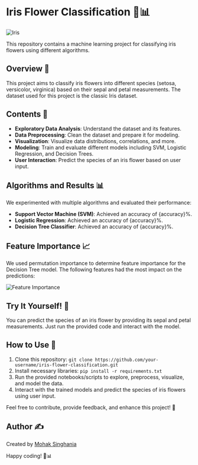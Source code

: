 # Iris Flower Classification 🌸📊

![Iris](https://img.freepik.com/premium-photo/petals-dark-purple-iris-flower-macro-stem_124507-20795.jpg?w=2000) <!-- Add an image of iris flowers -->

This repository contains a machine learning project for classifying iris flowers using different algorithms.

## Overview 📝

This project aims to classify iris flowers into different species (setosa, versicolor, virginica) based on their sepal and petal measurements. The dataset used for this project is the classic Iris dataset.

## Contents 📂

- **Exploratory Data Analysis**: Understand the dataset and its features.
- **Data Preprocessing**: Clean the dataset and prepare it for modeling.
- **Visualization**: Visualize data distributions, correlations, and more.
- **Modeling**: Train and evaluate different models including SVM, Logistic Regression, and Decision Trees.
- **User Interaction**: Predict the species of an iris flower based on user input.

## Algorithms and Results 📊

We experimented with multiple algorithms and evaluated their performance:

- **Support Vector Machine (SVM)**: Achieved an accuracy of {accuracy}%.
- **Logistic Regression**: Achieved an accuracy of {accuracy}%.
- **Decision Tree Classifier**: Achieved an accuracy of {accuracy}%.

## Feature Importance 📈

We used permutation importance to determine feature importance for the Decision Tree model. The following features had the most impact on the predictions:

![Feature Importance](https://editor.analyticsvidhya.com/uploads/51518iris%20img1.png) <!-- Add an image of the feature importance plot -->

## Try It Yourself! 🌼

You can predict the species of an iris flower by providing its sepal and petal measurements. Just run the provided code and interact with the model.

## How to Use 🚀

1. Clone this repository: `git clone https://github.com/your-username/iris-flower-classification.git`
2. Install necessary libraries: `pip install -r requirements.txt`
3. Run the provided notebooks/scripts to explore, preprocess, visualize, and model the data.
4. Interact with the trained models and predict the species of iris flowers using user input.

Feel free to contribute, provide feedback, and enhance this project! 🌟

## Author ✍️

Created by [Mohak Singhania](https://github.com/OnEPhEoNiX)

Happy coding! 🌼📊
